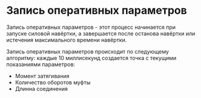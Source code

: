 # Запись оперативных параметров

Запись оперативных параметров - этот процесс начинается при запуске силовой навёртки, а завершается после останова навёртки или истечения максимального времени навёртки. 

Запись оперативных параметров происходит по следующему алгоритму: каждые 10 миллисекунд создается точка с текущими показаниями параметров: 
- Момент затягивания
- Количество оборотов муфты
- Длинна соединения

